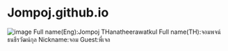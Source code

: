 # Jompoj.github.io
![image](https://github.com/Jompoj/Jompoj.github.io/assets/147574797/30fb6397-a72a-4f92-8db9-8e2aa784442a)
Full name(Eng):Jompoj THanatheerawatkul
Full name(TH):จอมพจน์ ธนธีรวัฒน์กุล
Nickname:จอม
Guest:พี่เจล
